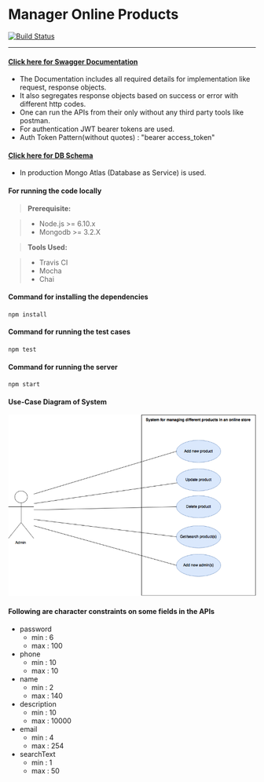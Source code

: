 Manager Online Products
=====================

[![Build Status](https://travis-ci.org/Harekam/manager_online_products.svg?branch=master)](https://travis-ci.org/Harekam/manager_online_products)

----------

#### [Click here for Swagger Documentation](https://manager-online-products.herokuapp.com/documentation)

 - The Documentation includes all required details for implementation like request, response objects.
 - It also segregates response objects based on success or error with different http codes.
 - One can run the APIs from their only without any third party tools like postman.
 - For authentication JWT bearer tokens are used.
 - Auth Token Pattern(without quotes) : "bearer access_token"

#### [Click here for DB Schema](https://manager-online-products.herokuapp.com/dbSchema)
 - In production Mongo Atlas (Database as Service) is used.
 
#### For running the code locally

> **Prerequisite:**

> - Node.js >= 6.10.x
> - Mongodb >= 3.2.X

> **Tools Used:**

> - Travis CI
> - Mocha
> - Chai


#### Command for installing the dependencies

    npm install

#### Command for running the test cases

    npm test

#### Command for running the server

    npm start


#### Use-Case Diagram of System

![](Images/system_use_case.png?raw=true)

#### Following are character constraints on some fields in the APIs
 - password
   - min : 6
   - max : 100
 - phone
   - min : 10
   - max : 10
 - name
   - min : 2
   - max : 140
 - description
   - min : 10
   - max : 10000
 - email
   - min : 4
   - max : 254
 - searchText
   - min : 1
   - max : 50
